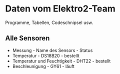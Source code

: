# Daten vom Elektro2-Team

Programme, Tabellen, Codeschnipsel usw.

## Alle Sensoren

- Messung - Name des Sensors - Status
- Temperatur - DS18B20 - bestellt
- Temperatur und Feuchtigkeit - DHT22 - bestellt
- Beschleunigung - GY61 - läuft
